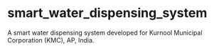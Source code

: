 # smart_water_dispensing_system
 A smart water dispensing system developed for Kurnool Municipal Corporation (KMC), AP, India.
